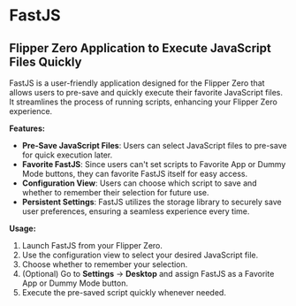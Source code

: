 # FastJS

## Flipper Zero Application to Execute JavaScript Files Quickly

FastJS is a user-friendly application designed for the Flipper Zero that allows users to pre-save and quickly execute their favorite JavaScript files. It streamlines the process of running scripts, enhancing your Flipper Zero experience.

**Features:**
- **Pre-Save JavaScript Files**: Users can select JavaScript files to pre-save for quick execution later.
- **Favorite FastJS**: Since users can't set scripts to Favorite App or Dummy Mode buttons, they can favorite FastJS itself for easy access.
- **Configuration View**: Users can choose which script to save and whether to remember their selection for future use.
- **Persistent Settings**: FastJS utilizes the storage library to securely save user preferences, ensuring a seamless experience every time.

**Usage:**
1. Launch FastJS from your Flipper Zero.
2. Use the configuration view to select your desired JavaScript file.
3. Choose whether to remember your selection.
4. (Optional) Go to **Settings** -> **Desktop** and assign FastJS as a Favorite App or Dummy Mode button.
5. Execute the pre-saved script quickly whenever needed.